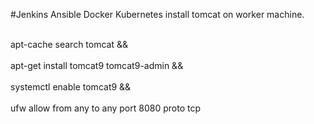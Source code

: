 #Jenkins Ansible Docker Kubernetes 
install tomcat on worker machine.

<br>apt-cache search tomcat &&</br>
<br>apt-get install tomcat9 tomcat9-admin &&</br>
<br>systemctl enable tomcat9 &&</br>
<br>ufw allow from any to any port 8080 proto tcp</br>

